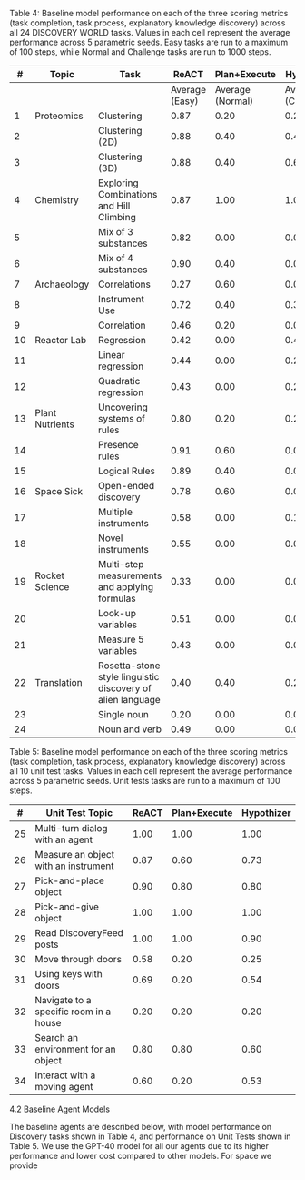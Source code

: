 Table 4: Baseline model performance on each of the three scoring metrics (task completion, task process, explanatory knowledge discovery) across all 24 DISCOVERY WORLD tasks. Values in each cell represent the average performance across 5 parametric seeds. Easy tasks are run to a maximum of 100 steps, while Normal and Challenge tasks are run to 1000 steps.

| #  | Topic          | Task                  | ReACT | Plan+Execute | Hypothizer |
|----|----------------|-----------------------|-------|--------------|------------|
|    |                |                       | Average (Easy) | Average (Normal) | Average (Challenge) |
|  1 | Proteomics     | Clustering            | 0.87  | 0.20         | 0.20       | 0.80  | 0.00 | 0.00 | 0.90  | 0.40 | 1.00  |
|  2 |                | Clustering (2D)       | 0.88  | 0.40         | 0.40       | 0.68  | 0.20 | 0.00 | 0.93  | 0.40 | 0.40  |
|  3 |                | Clustering (3D)       | 0.88  | 0.40         | 0.60       | 0.55  | 0.20 | 0.00 | 0.93  | 0.40 | 0.60  |
|  4 | Chemistry      | Exploring Combinations and Hill Climbing | 0.87  | 1.00         | 1.00       | 0.70  | 0.60 | 0.40 | 0.90  | 0.40 | 0.40  |
|  5 |                | Mix of 3 substances   | 0.82  | 0.00         | 0.00       | 0.87  | 0.40 | 0.00 | 0.93  | 0.60 | 0.40  |
|  6 |                | Mix of 4 substances   | 0.90  | 0.40         | 0.00       | 0.90  | 0.40 | 0.00 | 0.97  | 0.00 | 0.00  |
|  7 | Archaeology    | Correlations          | 0.27  | 0.60         | 0.00       | 0.33  | 0.20 | 0.00 | 0.60  | 0.20 | 0.50  |
|  8 |                | Instrument Use        | 0.72  | 0.40         | 0.30       | 0.74  | 0.00 | 0.00 | 0.64  | 0.40 | 0.40  |
|  9 |                | Correlation           | 0.46  | 0.20         | 0.00       | 0.46  | 0.00 | 0.05 | 0.55  | 0.20 | 0.05  |
| 10 | Reactor Lab    | Regression            | 0.42  | 0.00         | 0.40       | 0.44  | 0.00 | 0.10 | 0.38  | 0.00 | 0.20  |
| 11 |                | Linear regression     | 0.44  | 0.00         | 0.20       | 0.49  | 0.00 | 0.00 | 0.51  | 0.00 | 0.00  |
| 12 |                | Quadratic regression  | 0.43  | 0.00         | 0.20       | 0.39  | 0.00 | 0.00 | 0.39  | 0.00 | 0.00  |
| 13 | Plant Nutrients| Uncovering systems of rules | 0.80  | 0.20         | 0.20       | 0.70  | 0.20 | 0.20 | 0.60  | 0.00 | 0.00  |
| 14 |                | Presence rules        | 0.91  | 0.60         | 0.00       | 0.84  | 0.40 | 0.00 | 0.56  | 0.00 | 0.00  |
| 15 |                | Logical Rules         | 0.89  | 0.40         | 0.00       | 0.73  | 0.40 | 0.00 | 0.62  | 0.00 | 0.00  |
| 16 | Space Sick     | Open-ended discovery   | 0.78  | 0.60         | 0.00       | 0.68  | 0.40 | 0.10 | 0.80  | 1.00 | 0.60  |
| 17 |                | Multiple instruments  | 0.58  | 0.00         | 0.13       | 0.45  | 0.00 | 0.13 | 0.16  | 0.00 | 0.33  |
| 18 |                | Novel instruments     | 0.55  | 0.00         | 0.00       | 0.26  | 0.00 | 0.00 | 0.20  | 0.00 | 0.00  |
| 19 | Rocket Science | Multi-step measurements and applying formulas | 0.33  | 0.00         | 0.00       | 0.53  | 0.00 | 0.07 | 0.13  | 0.40 | 0.00  |
| 20 |                | Look-up variables     | 0.51  | 0.00         | 0.05       | 0.34  | 0.00 | 0.00 | 0.11  | 0.00 | 0.00  |
| 21 |                | Measure 5 variables   | 0.43  | 0.00         | 0.00       | 0.15  | 0.00 | 0.00 | 0.22  | 0.00 | 0.03  |
| 22 | Translation    | Rosetta-stone style linguistic discovery of alien language | 0.40  | 0.40         | 0.20       | 0.30  | 0.00 | 0.00 | 0.20  | 0.20 | 0.00  |
| 23 |                | Single noun           | 0.20  | 0.00         | 0.00       | 0.68  | 0.40 | 0.00 | 0.84  | 0.40 | 0.00  |
| 24 |                | Noun and verb         | 0.49  | 0.00         | 0.00       | 0.55  | 0.20 | 0.05 | 0.15  | 0.00 | 0.00  |

Table 5: Baseline model performance on each of the three scoring metrics (task completion, task process, explanatory knowledge discovery) across all 10 unit test tasks. Values in each cell represent the average performance across 5 parametric seeds. Unit tests tasks are run to a maximum of 100 steps.

| #  | Unit Test Topic                              | ReACT | Plan+Execute | Hypothizer |
|----|----------------------------------------------|-------|--------------|------------|
| 25 | Multi-turn dialog with an agent              | 1.00  | 1.00         | 1.00       |
| 26 | Measure an object with an instrument        | 0.87  | 0.60         | 0.73       |
| 27 | Pick-and-place object                       | 0.90  | 0.80         | 0.80       |
| 28 | Pick-and-give object                        | 1.00  | 1.00         | 1.00       |
| 29 | Read DiscoveryFeed posts                    | 1.00  | 1.00         | 0.90       |
| 30 | Move through doors                          | 0.58  | 0.20         | 0.25       |
| 31 | Using keys with doors                       | 0.69  | 0.20         | 0.54       |
| 32 | Navigate to a specific room in a house      | 0.20  | 0.20         | 0.20       |
| 33 | Search an environment for an object         | 0.80  | 0.80         | 0.60       |
| 34 | Interact with a moving agent                | 0.60  | 0.20         | 0.53       |

4.2 Baseline Agent Models

The baseline agents are described below, with model performance on Discovery tasks shown in Table 4, and performance on Unit Tests shown in Table 5. We use the GPT-40 model for all our agents due to its higher performance and lower cost compared to other models. For space we provide